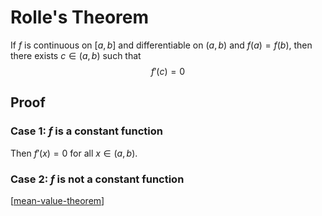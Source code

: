 # Rolle's Theorem

If $f$ is continuous on $[a, b]$ and differentiable on $(a, b)$ and $f(a) = f(b)$, then there exists $c \in (a, b)$ such that
$$f'(c) = 0$$

## Proof
### Case 1: $f$ is a constant function
Then $f'(x) = 0$ for all $x \in (a, b)$.

### Case 2: $f$ is **not** a constant function
[[mean-value-theorem]]

[//begin]: # "Autogenerated link references for markdown compatibility"
[mean-value-theorem]: mean-value-theorem "Mean Value Theorem"
[//end]: # "Autogenerated link references"